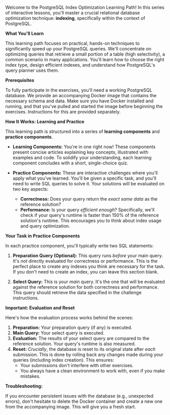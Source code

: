 Welcome to the PostgreSQL Index Optimization Learning Path! In this series of interactive lessons, you'll master a crucial relational database optimization technique: **indexing**, specifically within the context of PostgreSQL.

**What You'll Learn**

This learning path focuses on practical, hands-on techniques to significantly speed up your PostgreSQL queries. We'll concentrate on optimizing queries that retrieve a small portion of a table (high selectivity), a common scenario in many applications. You'll learn how to choose the right index type, design efficient indexes, and understand how PostgreSQL's query planner uses them.

**Prerequisites**

To fully participate in the exercises, you'll need a working PostgreSQL database. We provide an accompanying Docker image that contains the necessary schema and data. Make sure you have Docker installed and running, and that you've pulled and started the image before beginning the exercises. Instructions for this are provided separately.

**How It Works: Learning and Practice**

This learning path is structured into a series of **learning components** and **practice components**.

- **Learning Components:** You're in one right now! These components present concise articles explaining key concepts, illustrated with examples and code. To solidify your understanding, each learning component concludes with a short, single-choice quiz.

- **Practice Components:** These are interactive challenges where you'll apply what you've learned. You'll be given a specific task, and you'll need to write SQL queries to solve it. Your solutions will be evaluated on two key aspects:

  - **Correctness:** Does your query return the _exact same data_ as the reference solution?
  - **Performance:** Is your query _efficient enough_? Specifically, we'll check if your query's runtime is faster than 150% of the reference solution's runtime. This encourages you to think about index usage and query optimization.

**Your Task in Practice Components**

In each practice component, you'll typically write two SQL statements:

1.  **Preparation Query (Optional):** This query runs _before_ your main query. It's _not_ directly evaluated for correctness or performance. This is the perfect place to create any indexes you think are necessary for the task. If you don't need to create an index, you can leave this section blank.

2.  **Select Query:** This is your _main_ query. It's the one that will be evaluated against the reference solution for both correctness and performance. This query should retrieve the data specified in the challenge instructions.

**Important: Evaluation and Reset**

Here's how the evaluation process works behind the scenes:

1.  **Preparation:** Your preparation query (if any) is executed.
2.  **Main Query:** Your select query is executed.
3.  **Evaluation:** The results of your select query are compared to the reference solution. Your query's runtime is also measured.
4.  **Reset:** _Crucially_, the database is reset to its original state after _each_ submission. This is done by rolling back any changes made during your queries (including index creation). This ensures:
    - Your submissions don't interfere with other exercises.
    - You always have a clean environment to work with, even if you make mistakes.

**Troubleshooting:**

If you encounter persistent issues with the database (e.g., unexpected errors), don't hesitate to delete the Docker container and create a new one from the accompanying image. This will give you a fresh start.

